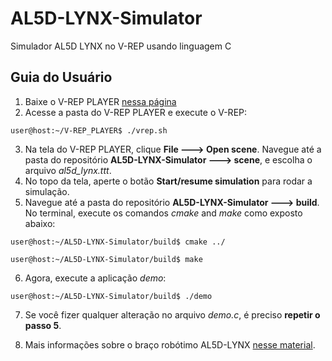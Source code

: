 # AL5D-LYNX-Simulator
Simulador AL5D LYNX no V-REP usando linguagem C

## Guia do Usuário

1. Baixe o V-REP PLAYER [nessa página](http://www.coppeliarobotics.com/downloads.html) 
2. Acesse a pasta do V-REP PLAYER e execute o V-REP:
```
user@host:~/V-REP_PLAYER$ ./vrep.sh
```
3. Na tela do V-REP PLAYER, clique **File ---> Open scene**. Navegue até a pasta do repositório **AL5D-LYNX-Simulator ---> scene**, e escolha o arquivo *al5d_lynx.ttt*.
4. No topo da tela, aperte o botão **Start/resume simulation** para rodar a simulação.
5. Navegue até a pasta do repositório **AL5D-LYNX-Simulator ---> build**. No terminal, execute os comandos *cmake* and *make* como exposto abaixo:
```
user@host:~/AL5D-LYNX-Simulator/build$ cmake ../

user@host:~/AL5D-LYNX-Simulator/build$ make

```
6. Agora, execute a aplicação *demo*:

```
user@host:~/AL5D-LYNX-Simulator/build$ ./demo

```
7. Se você fizer qualquer alteração no arquivo *demo.c*, é preciso **repetir o passo 5**.

8. Mais informações sobre o braço robótimo AL5D-LYNX [nesse material](https://www.dca.ufrn.br/~jean/apostila_al5dv2.pdf).
